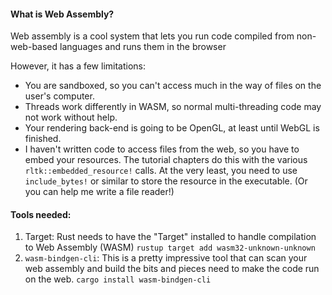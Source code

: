 #### What is Web Assembly?
Web assembly is a cool system that lets you run code compiled from non-web-based languages and runs them in the browser

However, it has a few limitations:
- You are sandboxed, so you can't access much in the way of files on the user's computer.
- Threads work differently in WASM, so normal multi-threading code may not work without help.
- Your rendering back-end is going to be OpenGL, at least until WebGL is finished.
- I haven't written code to access files from the web, so you have to embed your resources. The tutorial chapters do this with the various `rltk::embedded_resource!` calls. At the very least, you need to use `include_bytes!` or similar to store the resource in the executable. (Or you can help me write a file reader!)

#### Tools needed:
1. Target:
   Rust needs to have the "Target" installed to handle compilation to Web Assembly (WASM)
   `rustup target add wasm32-unknown-unknown`
2. `wasm-bindgen-cli`:
   This is a pretty impressive tool that can scan your web assembly and build the bits and pieces need to make the code run on the web.
   `cargo install wasm-bindgen-cli`